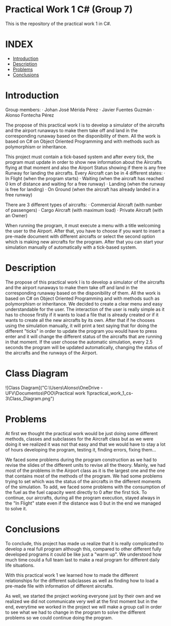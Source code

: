 # Practical Work 1 C# (Group 7)
This is the repository of the practical work 1 in C#. 

# INDEX

- [Introduction](#introduction)
- [Description](#landing-simulator-software-practical-work-i)
- [Problems](#problems)
- [Conclusions](#conclusions)

# Introduction
Group members:
   · Johan José Mérida Pérez
   · Javier Fuentes Guzmán
   · Alonso Fontecha Pérez


The propose of this practical work I is to develop a simulator of the aircrafts and the airport runaways to make them take off and land in the corresponding runaway based on the disponibility of them. All the work is based on C# on Object Oriented Programming and with methods such as polymorphism or inheritance. 

This project must contain a tick-based system and after every tick, the program must update in order to show new information about the Aircrafts flying at that moment and also the Airport Status showing if there is any free Runway for landing the aircrafts. 
Every Aircraft can be in 4 different states:
    · In Flight (when the program starts)
    · Waiting (when the aircraft has reached 0 km of distance and waiting for a free runway)
    · Landing (when the runway is free for landing)
    · On Ground (when the aircraft has already landed in a free runway)

There are 3 different types of aircrafts:
    · Commercial Aircraft (with number of passengers)
    · Cargo Aircraft (with maximum load)
    · Private Aircraft (with an Owner)

When running the program, it must execute a menu with a title welcoming the user to the Airport. After that, you have to choose if you want to insert a pre-made document with different aircrafts or select the second option which is making new aircrafts for the program. After that you can start your simulation manually of automatically with a tick-based system.


# Description 

The propose of this practical work I is to develop a simulator of the aircrafts and the airport runaways to make them take off and land in the corresponding runaway based on the disponibility of them. All the work is based on C# on Object Oriented Programming and with methods such as polymorphism or inheritance.
We decided to create a clear menu and easy understandable for the user.
The interaction of the user is really simple as it has to choose firstly if it wants to load a file that is already created or if it wants to create all the new aircrafts by its own. After that if he chooses using the simulation manually, it will print a text saying that for doing the different "ticks" in order to update the program you would have to press enter and it will change the different status of the aircrafts that are running in that moment. If the user choose the automatic simulation, every 2.5 seconds the program will be updated automatically, changing the status of the aircrafts and the runways of the Airport.

# Class Diagram

![Class Diagram]("C:\Users\Alonso\OneDrive - UFV\Documentos\POO\Practical work 1\practical_work_1_cs-3\Class_Diagram.png")


# Problems 

At first we thought the practical work would be just doing some different methods, classes and subclasses for the Aircraft class but as we were doing it we realized it was not that easy and that we would have to stay a lot of hours developing the program, testing it, finding errors, fixing them... 

We faced some problems during the program construction as we had to revise the slides of the different units to revise all the theory.
Mainly, we had most of the problems in the Airport class as it is the largest one and the one that contains most of the methods of the program.
We had some problems trying to set which was the status of the aircrafts in the different moments of the simulation. To add, we faced some problems with the consumption of the fuel as the fuel capacity went directly to 0 after the first tick. 
To continue, our aircrafts, during all the program execution, stayed always in the "In Flight" state even if the distance was 0 but in the end we managed to solve it.


# Conclusions

To conclude, this project has made us realize that it is really complicated to develop a real full program although this, compared to other different fully developed programs it could be like just a "warm up". We understood how much time could a full team last to make a real program for different daily life situations.

With this practical work 1 we learned how to made the different relationships for the different subclasses as well as finding how to load a pre-made file with information of different aircrafts. 

As well, we started the project working everyone just by their own and we realized we did not communicate very well at the first moment but in the end, everytime we worked in the project we will make a group call in order to see what we had to change in the program to solve the different problems so we could continue doing the program. 



